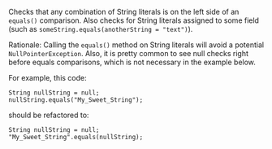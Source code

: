 Checks that any combination of String literals is on the left side of an
`equals()` comparison. Also checks for String literals assigned to some
field (such as `someString.equals(anotherString = "text")`).

Rationale: Calling the `equals()` method on String literals will avoid a
potential `NullPointerException`. Also, it is pretty common to see null
checks right before equals comparisons, which is not necessary in the
example below.

For example, this code:

    String nullString = null;
    nullString.equals("My_Sweet_String");
            

should be refactored to:

    String nullString = null;
    "My_Sweet_String".equals(nullString);
            
